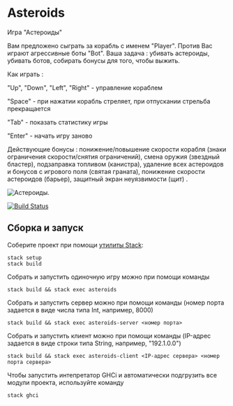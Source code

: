 # Asteroids

Игра "Астероиды"

Вам предложено сыграть за корабль с именем "Player". Против Вас играют агрессивные боты "Bot". 
Ваша задача : убивать астероиды, убивать ботов, собирать бонусы для того, чтобы выжить.

Как играть : 

"Up", "Down", "Left", "Right" - управление кораблем

"Space" - при нажатии корабль стреляет, при отпускании стрельба прекращается

"Tab" - показать статистику игры

"Enter" - начать игру заново

Действующие бонусы : понижение/повышение скорости корабля (знаки ограничения скорости/снятия ограничений), смена оружия (звездный бластер),
подзаправка топливом (канистра), удаление всех астероидов и бонусов с игрового поля (святая граната), понижение скорости астероидов (барьер),
защитный экран неуязвимости (щит) .


![Астероиды.](images/sd.gif)


[![Build Status](https://travis-ci.org/cmc-haskell-2017/project-template.svg?branch=master)](https://travis-ci.org/cmc-haskell-2017/project-template)


## Сборка и запуск

Соберите проект при помощи [утилиты Stack](https://www.haskellstack.org):

```
stack setup
stack build
```

Собрать и запустить одиночную игру можно при помощи команды

```
stack build && stack exec asteroids
```

Собрать и запустить сервер можно при помощи команды (номер порта задается в виде числа типа Int, например, 8000)

```
stack build && stack exec asteroids-server <номер порта>
```

Собрать и запустить клиент можно при помощи команды (IP-адрес задается в виде строки типа String, например, "192.1.0.0")

```
stack build && stack exec asteroids-client <IP-адрес сервера> <номер порта сервера>
```

Чтобы запустить интепретатор GHCi и автоматически подгрузить все модули проекта, используйте команду

```
stack ghci
```

